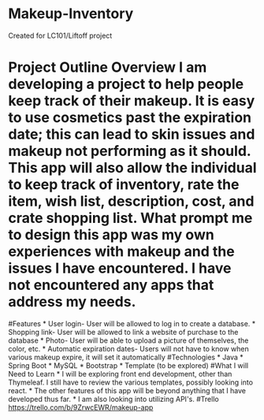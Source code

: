 # Makeup-Inventory
Created for LC101/Liftoff project 
# Project Outline Overview I am developing a project to help people keep track of their makeup. It is easy to use cosmetics past the expiration date; this can lead to skin issues and makeup not performing as it should. This app will also allow the individual to keep track of inventory, rate the item, wish list, description, cost, and crate shopping list. What prompt me to design this app was my own experiences with makeup and the issues I have encountered. I have not encountered any apps that address my needs.
#Features * User login- User will be allowed to log in to create a database. * Shopping link- User will be allowed to link a website of purchase to the database * Photo- User will be able to upload a picture of themselves, the color, etc. * Automatic expiration dates- Users will not have to know when various makeup expire, it will set it automatically
#Technologies * Java * Spring Boot * MySQL * Bootstrap * Template (to be explored)
#What I will Need to Learn * I will be exploring front end development, other than Thymeleaf. I still have to review the various templates, possibly looking into react. * The other features of this app will be beyond anything that I have developed thus far. * I am also looking into utilizing API's.
#Trello https://trello.com/b/9ZrwcEWR/makeup-app
